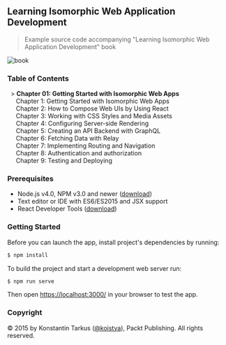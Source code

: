 ## Learning Isomorphic Web Application Development

> Example source code accompanying "Learning Isomorphic Web Application Development" book

![book](https://dl.dropboxusercontent.com/u/16006521/learning-isomorphic-web-application-development.png)

### Table of Contents

&nbsp;&nbsp;> **Chapter 01: Getting Started with Isomorphic Web Apps**<br>
&nbsp;&nbsp;&nbsp;&nbsp; Chapter 1: Getting Started with Isomorphic Web Apps<br>
&nbsp;&nbsp;&nbsp;&nbsp; Chapter 2: How to Compose Web UIs by Using React<br>
&nbsp;&nbsp;&nbsp;&nbsp; Chapter 3: Working with CSS Styles and Media Assets<br>
&nbsp;&nbsp;&nbsp;&nbsp; Chapter 4: Configuring Server-side Rendering<br>
&nbsp;&nbsp;&nbsp;&nbsp; Chapter 5: Creating an API Backend with GraphQL<br>
&nbsp;&nbsp;&nbsp;&nbsp; Chapter 6: Fetching Data with Relay<br>
&nbsp;&nbsp;&nbsp;&nbsp; Chapter 7: Implementing Routing and Navigation<br>
&nbsp;&nbsp;&nbsp;&nbsp; Chapter 8: Authentication and authorization<br>
&nbsp;&nbsp;&nbsp;&nbsp; Chapter 9: Testing and Deploying<br>

### Prerequisites

* Node.js v4.0, NPM v3.0 and newer ([download](https://nodejs.org/en/download/))
* Text editor or IDE with ES6/ES2015 and JSX support
* React Developer Tools ([download](https://chrome.google.com/webstore/detail/react-developer-tools/fmkadmapgofadopljbjfkapdkoienihi?hl=en))

### Getting Started

Before you can launch the app, install project's dependencies by running:

```sh
$ npm install
```

To build the project and start a development web server run:

```sh
$ npm run serve
```

Then open [https://localhost:3000/](https://localhost:3000/) in your browser to test the app.

### Copyright

© 2015 by Konstantin Tarkus ([@koistya](https://twitter.com/koistya)), Packt Publishing. All rights reserved.
